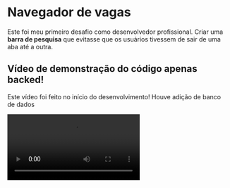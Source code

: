 <h1>Navegador de vagas</h1>
<p>Este foi meu primeiro desafio como desenvolvedor profissional. Criar uma <strong>barra de pesquisa</strong> que evitasse que os usuários tivessem de sair de uma aba até a outra.</p>
<h2>Vídeo de demonstração do código apenas backed!</h2>
<p>Este vídeo foi feito no início do desenvolvimento! Houve adição de banco de dados</p>
<video src="https://pixeldrain.com/u/cmWxSYNo">
<h2>Vídeo da API funcionando num REACT</h2>
<p>Não tá bonito porque não sou muito frontEnzo</p>
<video controls playsinline style="max-width: 100%; max-height: 100%;"><source src="https://pixeldrain.com/api/file/vhT3qBsP" type="video/mp4" /></video>
<h3>Solução:</h3>
<p>A solução encontrada por mim foi realizar um webScrap para assim juntar as informações necessárias, criar uma API em Python que através da FASTAPI, disponibilizasse o banco de dados MySql com todos itens devidamente organizados. A aplicação tem Auto-reload, o que dispensa a necessidade de humanos iniciá-las.</p>
<h3>Tecnologias utilizadas:</h3>
<img src="https://upload.wikimedia.org/wikipedia/commons/thumb/c/c3/Python-logo-notext.svg/800px-Python-logo-notext.svg.png" 
     style="width: 80px; position: absolute; left: 50%; transform: translateX(-50%);">
<img src= "https://upload.wikimedia.org/wikipedia/commons/thumb/a/a7/React-icon.svg/640px-React-icon.svg.png"style="width: 80px; position: absolute; left: 50%; transform: translateX(-50%);">
<img src="https://upload.wikimedia.org/wikipedia/labs/8/8e/Mysql_logo.png" style="width: 80px; position: absolute; left: 50%; transform: translateX(-50%);">
<p>O projeto roda 100% em python, com o webscrapper e API. A parte gráfica é em REACT, utilizando VITE e PWA, para escalabilizar a experiência do usuário</p>

<h1>Vacancy Browser</h1>
<p>This was my first professional challenge as a dev. My boss told me that a lot of users went out of their websites to go ATS lists and as you may Imagine, a lot of users just got rid in the middle of this traject. So I (alone) created a Searchbar for each of this businessess to avoid users going out. This application is autonomous, this means the only human action needed is to run</p>
<h3>How?</h3>
<p>Using Python Selenium and Driver Manager libraries, created a webScraper that looks for those data and collect them into an MySql database. So, using FastApi, those datas goes to cloud, being accessed to our React.</p>
<h3>Technologies Used: </h3>
 <img src="https://upload.wikimedia.org/wikipedia/commons/thumb/c/c3/Python-logo-notext.svg/800px-Python-logo-notext.svg.png" 
     style="width: 80px; position: absolute; left: 50%; transform: translateX(-50%);">
<img src= "https://upload.wikimedia.org/wikipedia/commons/thumb/a/a7/React-icon.svg/640px-React-icon.svg.png"style="width: 80px; position: absolute; left: 50%; transform: translateX(-50%);">
<img src="https://upload.wikimedia.org/wikipedia/labs/8/8e/Mysql_logo.png" style="width: 80px; position: absolute; left: 50%; transform: translateX(-50%);">
<p>The project runs 100% on Python as WebScaper and API, graphic interface made with React, using Vite and PWA to enhance UX</p>
